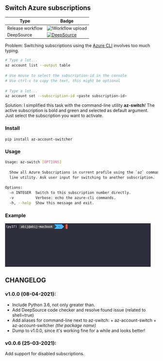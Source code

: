 ## Switch Azure subscriptions

| Type| Badge|
|---|---|
| Release workflow | ![!Workflow upload](https://github.com/abij/az-account-switcher/workflows/Upload%20Python%20Package/badge.svg) |
| DeepSource | [![DeepSource](https://deepsource.io/gh/abij/az-account-switcher.svg/?label=active+issues&show_trend=true)](https://deepsource.io/gh/abij/az-account-switcher/?ref=repository-badge) |

Problem: Switching subscriptions using the [Azure CLI](https://docs.microsoft.com/cli/azure/manage-azure-subscriptions-azure-cli) involves too much typing.

```bash
# Type a lot...
az account list --output table

# Use mouse to select the subscription-id in the console
# Use ctrl-c to copy the text, this might be optional 
 
# Type a lot...
az account set --subscription-id <paste subscription-id>
```

Solution: I simplified this task with the command-line utility **az-switch**! The active subscription is bold and green and selected as default argument. Just select the subscription you want to activate.

### Install

`pip install az-account-switcher`

### Usage

```bash
Usage: az-switch [OPTIONS]

  Show all Azure Subscriptions in current profile using the `az` command-
  line utility. Ask user input for switching to another subscription.

Options:
  -n INTEGER  Switch to this subscription number directly.
  -v          Verbose: echo the azure-cli commands.
  -h, --help  Show this message and exit.
```

### Example

![example_gif](az-switch-example.gif)

## CHANGELOG

### v1.0.0 (08-04-2021):

- Include Python 3.6, not only greater than.
- Add DeepSource code checker and resolve found issue (related to shell=true)
- Add aliases for command-line next to az-switch: + az-account-switch + az-account-switcher _(the package name)_
- Dump to v1.0.0, since it's working fine for a while and looks better!

### v0.0.6 (25-03-2021):

Add support for disabled subscriptions.
